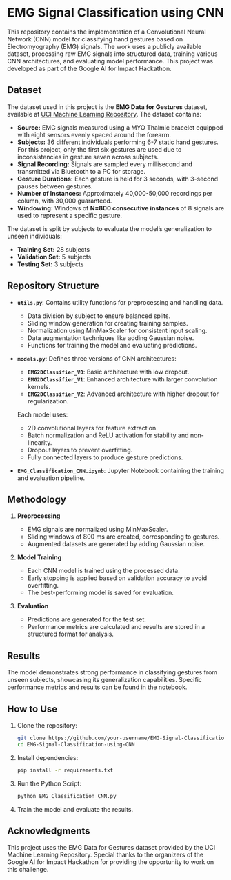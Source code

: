 # EMG Signal Classification using CNN

This repository contains the implementation of a Convolutional Neural Network (CNN) model for classifying hand gestures based on Electromyography (EMG) signals. The work uses a publicly available dataset, processing raw EMG signals into structured data, training various CNN architectures, and evaluating model performance. This project was developed as part of the Google AI for Impact Hackathon.

## Dataset

The dataset used in this project is the **EMG Data for Gestures** dataset, available at [UCI Machine Learning Repository](https://archive.ics.uci.edu/dataset/481/emg+data+for+gestures). The dataset contains:

- **Source:** EMG signals measured using a MYO Thalmic bracelet equipped with eight sensors evenly spaced around the forearm.
- **Subjects:** 36 different individuals performing 6-7 static hand gestures. For this project, only the first six gestures are used due to inconsistencies in gesture seven across subjects.
- **Signal Recording:** Signals are sampled every millisecond and transmitted via Bluetooth to a PC for storage.
- **Gesture Durations:** Each gesture is held for 3 seconds, with 3-second pauses between gestures.
- **Number of Instances:** Approximately 40,000-50,000 recordings per column, with 30,000 guaranteed.
- **Windowing:** Windows of **N=800 consecutive instances** of 8 signals are used to represent a specific gesture.

The dataset is split by subjects to evaluate the model’s generalization to unseen individuals:

- **Training Set:** 28 subjects
- **Validation Set:** 5 subjects
- **Testing Set:** 3 subjects

## Repository Structure

- **`utils.py`**: Contains utility functions for preprocessing and handling data.

  - Data division by subject to ensure balanced splits.
  - Sliding window generation for creating training samples.
  - Normalization using MinMaxScaler for consistent input scaling.
  - Data augmentation techniques like adding Gaussian noise.
  - Functions for training the model and evaluating predictions.

- **`models.py`**: Defines three versions of CNN architectures:

  - **`EMG2DClassifier_V0`**: Basic architecture with low dropout.
  - **`EMG2DClassifier_V1`**: Enhanced architecture with larger convolution kernels.
  - **`EMG2DClassifier_V2`**: Advanced architecture with higher dropout for regularization.

  Each model uses:

  - 2D convolutional layers for feature extraction.
  - Batch normalization and ReLU activation for stability and non-linearity.
  - Dropout layers to prevent overfitting.
  - Fully connected layers to produce gesture predictions.

- **`EMG_Classification_CNN.ipynb`**: Jupyter Notebook containing the training and evaluation pipeline.

## Methodology

1. **Preprocessing**

   - EMG signals are normalized using MinMaxScaler.
   - Sliding windows of 800 ms are created, corresponding to gestures.
   - Augmented datasets are generated by adding Gaussian noise.

2. **Model Training**

   - Each CNN model is trained using the processed data.
   - Early stopping is applied based on validation accuracy to avoid overfitting.
   - The best-performing model is saved for evaluation.

3. **Evaluation**
   - Predictions are generated for the test set.
   - Performance metrics are calculated and results are stored in a structured format for analysis.

## Results

The model demonstrates strong performance in classifying gestures from unseen subjects, showcasing its generalization capabilities. Specific performance metrics and results can be found in the notebook.

## How to Use

1. Clone the repository:

   ```bash
   git clone https://github.com/your-username/EMG-Signal-Classification-using-CNN.git
   cd EMG-Signal-Classification-using-CNN
   ```

2. Install dependencies:

   ```bash
   pip install -r requirements.txt
   ```

3. Run the  Python Script:

   ```bash
   python EMG_Classification_CNN.py
   ```

4. Train the model and evaluate the results.

## Acknowledgments

This project uses the EMG Data for Gestures dataset provided by the UCI Machine Learning Repository. Special thanks to the organizers of the Google AI for Impact Hackathon for providing the opportunity to work on this challenge.
